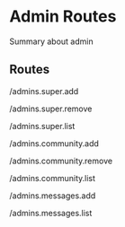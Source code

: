 # Admin Routes

Summary about admin

## Routes

/admins.super.add

/admins.super.remove

/admins.super.list

/admins.community.add

/admins.community.remove

/admins.community.list

/admins.messages.add

/admins.messages.list